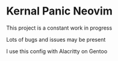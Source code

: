 # Kernal Panic Neovim

This project is a constant work in progress

Lots of bugs and issues may be present

I use this config with Alacritty on Gentoo
